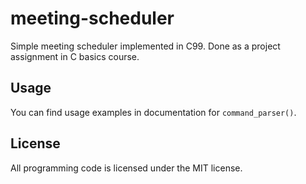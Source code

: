 <!--
SPDX-FileCopyrightText: 2022 Markus Murto (murtoM)

SPDX-License-Identifier: CC0-1.0
-->

# meeting-scheduler

Simple meeting scheduler implemented in C99. Done as a project assignment in
C basics course.

## Usage

You can find usage examples in documentation for `command_parser()`.

## License

All programming code is licensed under the MIT license.
